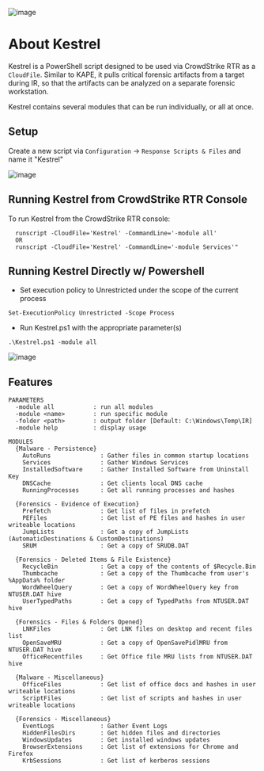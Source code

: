 ![image](https://github.com/Analyzer1x7000/Kestrel/assets/103800652/0565b017-9211-4a1f-91ab-97a03677fa3e)


# About Kestrel
Kestrel is a PowerShell script designed to be used via CrowdStrike RTR as a `CloudFile`. Similar to KAPE, it pulls critical forensic artifacts from a target during IR, so that the artifacts can be analyzed on a separate forensic workstation.

Kestrel contains several modules that can be run individually, or all at once.

## Setup
Create a new script via `Configuration` -> `Response Scripts & Files` and name it "Kestrel"

![image](https://github.com/Analyzer1x7000/Kestrel/assets/103800652/b0b05280-712d-4aaa-bd32-8f8842a13691)

## Running Kestrel from CrowdStrike RTR Console

To run Kestrel from the CrowdStrike RTR console:
```
  runscript -CloudFile='Kestrel' -CommandLine='-module all'
  OR 
  runscript -CloudFile='Kestrel' -CommandLine='-module Services'"
```

## Running Kestrel Directly w/ Powershell

- Set execution policy to Unrestricted under the scope of the current process

`Set-ExecutionPolicy Unrestricted -Scope Process`

- Run Kestrel.ps1 with the appropriate parameter(s)

`.\Kestrel.ps1 -module all`

![image](https://github.com/Analyzer1x7000/Kestrel/assets/103800652/3628e476-7e22-4449-be65-1f672ebff4b0)

## Features
```
PARAMETERS
  -module all           : run all modules
  -module <name>        : run specific module
  -folder <path>        : output folder [Default: C:\Windows\Temp\IR]
  -module help          : display usage

MODULES
  {Malware - Persistence}
    AutoRuns              : Gather files in common startup locations
    Services              : Gather Windows Services
    InstalledSoftware     : Gather Installed Software from Uninstall Key
    DNSCache              : Get clients local DNS cache
    RunningProcesses      : Get all running processes and hashes
  
  {Forensics - Evidence of Execution}
    Prefetch              : Get list of files in prefetch
    PEFiles               : Get list of PE files and hashes in user writeable locations
    JumpLists             : Get a copy of JumpLists (AutomaticDestinations & CustomDestinations)
    SRUM                  : Get a copy of SRUDB.DAT
  
  {Forensics - Deleted Items & File Existence}
    RecycleBin            : Get a copy of the contents of $Recycle.Bin
    Thumbcache            : Get a copy of the Thumbcache from user's %AppData% folder
    WordWheelQuery        : Get a copy of WordWheelQuery key from NTUSER.DAT hive
    UserTypedPaths        : Get a copy of TypedPaths from NTUSER.DAT hive
  
  {Forensics - Files & Folders Opened}
    LNKFiles              : Get LNK files on desktop and recent files list
    OpenSaveMRU           : Get a copy of OpenSavePidlMRU from NTUSER.DAT hive
    OfficeRecentfiles     : Get Office file MRU lists from NTUSER.DAT hive
  
  {Malware - Miscellaneous}
    OfficeFiles           : Get list of office docs and hashes in user writeable locations
    ScriptFiles           : Get list of scripts and hashes in user writeable locations
  
  {Forensics - Miscellaneous}
    EventLogs             : Gather Event Logs
    HiddenFilesDirs       : Get hidden files and directories
    WindowsUpdates        : Get installed windows updates
    BrowserExtensions     : Get list of extensions for Chrome and Firefox
    KrbSessions           : Get list of kerberos sessions
```

